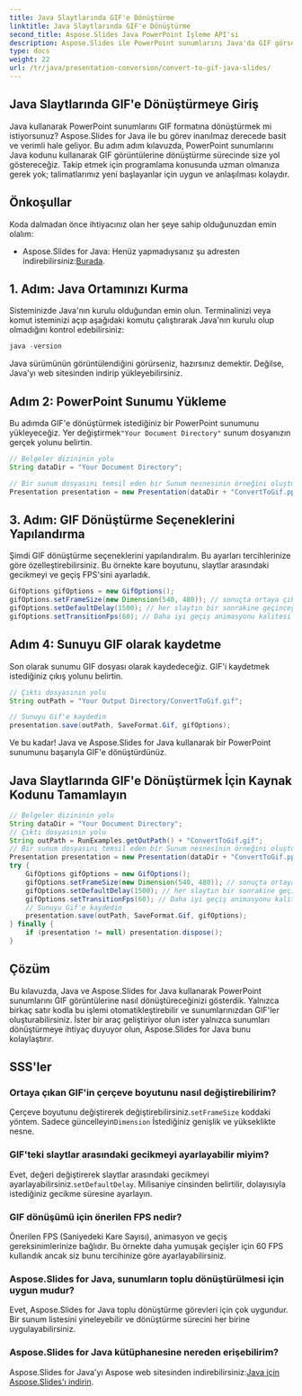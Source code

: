```yaml
---
title: Java Slaytlarında GIF'e Dönüştürme
linktitle: Java Slaytlarında GIF'e Dönüştürme
second_title: Aspose.Slides Java PowerPoint İşleme API'si
description: Aspose.Slides ile PowerPoint sunumlarını Java'da GIF görsellerine nasıl dönüştüreceğinizi öğrenin. Kusursuz dönüşüm için kolay adım adım kılavuz.
type: docs
weight: 22
url: /tr/java/presentation-conversion/convert-to-gif-java-slides/
---
```


## Java Slaytlarında GIF'e Dönüştürmeye Giriş

Java kullanarak PowerPoint sunumlarını GIF formatına dönüştürmek mi istiyorsunuz? Aspose.Slides for Java ile bu görev inanılmaz derecede basit ve verimli hale geliyor. Bu adım adım kılavuzda, PowerPoint sunumlarını Java kodunu kullanarak GIF görüntülerine dönüştürme sürecinde size yol göstereceğiz. Takip etmek için programlama konusunda uzman olmanıza gerek yok; talimatlarımız yeni başlayanlar için uygun ve anlaşılması kolaydır.

## Önkoşullar

Koda dalmadan önce ihtiyacınız olan her şeye sahip olduğunuzdan emin olalım:

-  Aspose.Slides for Java: Henüz yapmadıysanız şu adresten indirebilirsiniz:[Burada](https://releases.aspose.com/slides/java/).

## 1. Adım: Java Ortamınızı Kurma

Sisteminizde Java'nın kurulu olduğundan emin olun. Terminalinizi veya komut isteminizi açıp aşağıdaki komutu çalıştırarak Java'nın kurulu olup olmadığını kontrol edebilirsiniz:

```java
java -version
```

Java sürümünün görüntülendiğini görürseniz, hazırsınız demektir. Değilse, Java'yı web sitesinden indirip yükleyebilirsiniz.

## Adım 2: PowerPoint Sunumu Yükleme

 Bu adımda GIF'e dönüştürmek istediğiniz bir PowerPoint sunumunu yükleyeceğiz. Yer değiştirmek`"Your Document Directory"` sunum dosyanızın gerçek yolunu belirtin.

```java
// Belgeler dizininin yolu
String dataDir = "Your Document Directory";

// Bir sunum dosyasını temsil eden bir Sunum nesnesinin örneğini oluşturun
Presentation presentation = new Presentation(dataDir + "ConvertToGif.pptx");
```

## 3. Adım: GIF Dönüştürme Seçeneklerini Yapılandırma

Şimdi GIF dönüştürme seçeneklerini yapılandıralım. Bu ayarları tercihlerinize göre özelleştirebilirsiniz. Bu örnekte kare boyutunu, slaytlar arasındaki gecikmeyi ve geçiş FPS'sini ayarladık.

```java
GifOptions gifOptions = new GifOptions();
gifOptions.setFrameSize(new Dimension(540, 480)); // sonuçta ortaya çıkan GIF'in boyutu
gifOptions.setDefaultDelay(1500); // her slaytın bir sonrakine geçinceye kadar ne kadar süreyle gösterileceği
gifOptions.setTransitionFps(60); // Daha iyi geçiş animasyonu kalitesi için FPS'yi artırın
```

## Adım 4: Sunuyu GIF olarak kaydetme

Son olarak sunumu GIF dosyası olarak kaydedeceğiz. GIF'i kaydetmek istediğiniz çıkış yolunu belirtin.

```java
// Çıktı dosyasının yolu
String outPath = "Your Output Directory/ConvertToGif.gif";

// Sunuyu Gif'e kaydedin
presentation.save(outPath, SaveFormat.Gif, gifOptions);
```

Ve bu kadar! Java ve Aspose.Slides for Java kullanarak bir PowerPoint sunumunu başarıyla GIF'e dönüştürdünüz.

## Java Slaytlarında GIF'e Dönüştürmek İçin Kaynak Kodunu Tamamlayın

```java
// Belgeler dizininin yolu
String dataDir = "Your Document Directory";
// Çıktı dosyasının yolu
String outPath = RunExamples.getOutPath() + "ConvertToGif.gif";
// Bir sunum dosyasını temsil eden bir Sunum nesnesinin örneğini oluşturun
Presentation presentation = new Presentation(dataDir + "ConvertToGif.pptx");
try {
	GifOptions gifOptions = new GifOptions();
	gifOptions.setFrameSize(new Dimension(540, 480)); // sonuçta ortaya çıkan GIF'in boyutu
	gifOptions.setDefaultDelay(1500); // her slaytın bir sonrakine geçinceye kadar ne kadar süreyle gösterileceği
	gifOptions.setTransitionFps(60); // Daha iyi geçiş animasyonu kalitesi için FPS'yi artırın
	// Sunuyu Gif'e kaydedin
	presentation.save(outPath, SaveFormat.Gif, gifOptions);
} finally {
	if (presentation != null) presentation.dispose();
}
```

## Çözüm

Bu kılavuzda, Java ve Aspose.Slides for Java kullanarak PowerPoint sunumlarını GIF görüntülerine nasıl dönüştüreceğinizi gösterdik. Yalnızca birkaç satır kodla bu işlemi otomatikleştirebilir ve sunumlarınızdan GIF'ler oluşturabilirsiniz. İster bir araç geliştiriyor olun ister yalnızca sunumları dönüştürmeye ihtiyaç duyuyor olun, Aspose.Slides for Java bunu kolaylaştırır.

## SSS'ler

### Ortaya çıkan GIF'in çerçeve boyutunu nasıl değiştirebilirim?

 Çerçeve boyutunu değiştirerek değiştirebilirsiniz.`setFrameSize` koddaki yöntem. Sadece güncelleyin`Dimension` İstediğiniz genişlik ve yükseklikte nesne.

### GIF'teki slaytlar arasındaki gecikmeyi ayarlayabilir miyim?

 Evet, değeri değiştirerek slaytlar arasındaki gecikmeyi ayarlayabilirsiniz.`setDefaultDelay`. Milisaniye cinsinden belirtilir, dolayısıyla istediğiniz gecikme süresine ayarlayın.

### GIF dönüşümü için önerilen FPS nedir?

Önerilen FPS (Saniyedeki Kare Sayısı), animasyon ve geçiş gereksinimlerinize bağlıdır. Bu örnekte daha yumuşak geçişler için 60 FPS kullandık ancak siz bunu tercihinize göre ayarlayabilirsiniz.

### Aspose.Slides for Java, sunumların toplu dönüştürülmesi için uygun mudur?

Evet, Aspose.Slides for Java toplu dönüştürme görevleri için çok uygundur. Bir sunum listesini yineleyebilir ve dönüştürme sürecini her birine uygulayabilirsiniz.

### Aspose.Slides for Java kütüphanesine nereden erişebilirim?

 Aspose.Slides for Java'yı Aspose web sitesinden indirebilirsiniz:[Java için Aspose.Slides'ı indirin](https://releases.aspose.com/slides/java/).